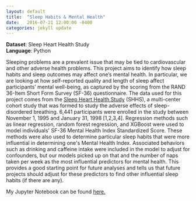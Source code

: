 ```yaml
---
layout: default
title:  "Sleep Habits & Mental Health"
date:   2016-07-21 12:00:00 -0400
categories: jekyll update
---
```



**Dataset**: Sleep Heart Health Study
<br/>
**Language**: Python


Sleeping problems are a prevalent issue that may be tied to cardiovascular and other adverse health problems. This project aims to identify how sleep habits and sleep outcomes may affect one’s mental health. In particular, we are looking at how self-reported quality and length of sleep affect participants’ mental well-being, as captured by the scoring from the RAND 36-Item Short Form Survey (SF-36) questionnaire. The data used for this project comes from the <a href="https://sleepdata.org/datasets/shhs">Sleep Heart Health Study</a> (SHHS), a multi-center cohort study that was formed to study the adverse effects of sleep-disordered breathing. 6,441 participants were enrolled in the study between November 1, 1995 and January 31, 1998 [1,2,3,4]. Regression methods such as linear regression, random forest regression, and XGBoost were used to model individuals' SF-36 Mental Health Index Standardized Score. These methods were also used to determine particular sleep habits that were more influential in determining one's Mental Health Index. Associated behaviors such as drinking and caffeine intake were included in the model to adjust for confounders, but our models picked up on that and the number of naps taken per week as the most influential predictors for mental health. This provides a good starting point for future analyses and tells us that future projects should adjust for these predictors to find other influential sleep habits (if there are any).

My Jupyter Notebook can be found <a href="https://github.com/katwang/Examples/blob/master/shhs_mentalhealth.ipynb">here.

